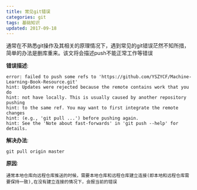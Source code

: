 ```yaml
---
title: 常见git错误
categories: git
tags: 基础知识
updated: 2017-09-18
---
```


通常在不熟悉git操作及其相关的原理情况下，遇到常见的git错误茫然不知所措，简单的办法是删库重来。该文将会描述push不能正常工作等错误

**错误描述**:

    error: failed to push some refs to 'https://github.com/YSZYCF/Machine-Learning-Book-Resource.git'
    hint: Updates were rejected because the remote contains work that you do
    hint: not have locally. This is usually caused by another repository pushing
    hint: to the same ref. You may want to first integrate the remote changes
    hint: (e.g., 'git pull ...') before pushing again.
    hint: See the 'Note about fast-forwards' in 'git push --help' for details.

**解决办法**:

    git pull origin master

**原因**:

    通常本地仓库向远程仓库推送的时候，需要本地仓库和远程仓库建立连接(即本地和远程仓库需要保持一致),在没有建立连接的情况下，会报当前的错误
